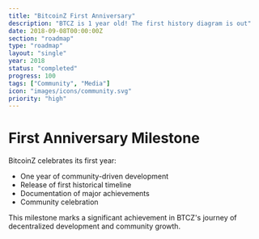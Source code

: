 ```yaml
---
title: "BitcoinZ First Anniversary"
description: "BTCZ is 1 year old! The first history diagram is out"
date: 2018-09-08T00:00:00Z
section: "roadmap"
type: "roadmap"
layout: "single"
year: 2018
status: "completed"
progress: 100
tags: ["Community", "Media"]
icon: "images/icons/community.svg"
priority: "high"
---
```


# First Anniversary Milestone

BitcoinZ celebrates its first year:
- One year of community-driven development
- Release of first historical timeline
- Documentation of major achievements
- Community celebration

This milestone marks a significant achievement in BTCZ's journey of decentralized development and community growth.
